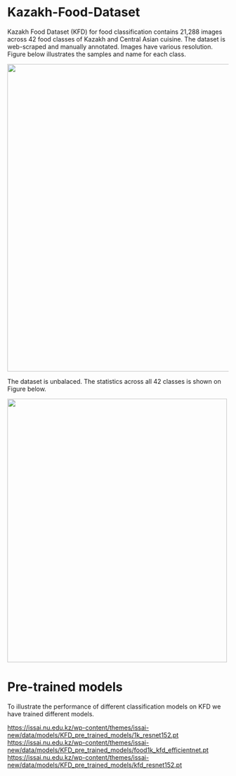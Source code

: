 # Kazakh-Food-Dataset
Kazakh Food Dataset (KFD) for food classification contains 21,288 images across 42 food classes of Kazakh and Central Asian cuisine. The dataset is web-scraped and manually annotated. Images have various resolution.
Figure below illustrates the samples and name for each class.

<img src="https://github.com/IS2AI/Kazakh-Food-Dataset/blob/main/figures/samples.png" width="750" height="700">

The dataset is unbalaced. The statistics across all 42 classes is shown on Figure below.

<img src="https://github.com/IS2AI/Kazakh-Food-Dataset/blob/main/figures/stats_plot.png" width="500" height="600">

# Pre-trained models

To illustrate the performance of different classification models on KFD we have trained different models. 

https://issai.nu.edu.kz/wp-content/themes/issai-new/data/models/KFD_pre_trained_models/1k_resnet152.pt
https://issai.nu.edu.kz/wp-content/themes/issai-new/data/models/KFD_pre_trained_models/food1k_kfd_efficientnet.pt
https://issai.nu.edu.kz/wp-content/themes/issai-new/data/models/KFD_pre_trained_models/kfd_resnet152.pt
